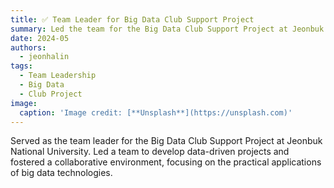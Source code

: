 ```yaml
---
title: ✅ Team Leader for Big Data Club Support Project
summary: Led the team for the Big Data Club Support Project at Jeonbuk National University.
date: 2024-05
authors:
  - jeonhalin
tags:
  - Team Leadership
  - Big Data
  - Club Project
image:
  caption: 'Image credit: [**Unsplash**](https://unsplash.com)'
---
```


Served as the team leader for the Big Data Club Support Project at Jeonbuk National University. Led a team to develop data-driven projects and fostered a collaborative environment, focusing on the practical applications of big data technologies.
